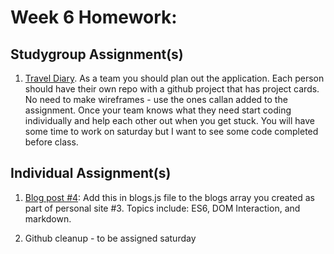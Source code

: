 # Week 6 Homework:

## Studygroup Assignment(s)
1. [Travel Diary](https://github.com/nss-nightclass-projects/exercise-vault/blob/master/travel-diary.md).  As a team you should plan out the application.  Each person should have their own repo with a github project that has project cards.  No need to make wireframes - use the ones callan added to the assignment.  Once your team knows what they need start coding individually and help each other out when you get stuck.  You will have some time to work on saturday but I want to see some code completed before class.  
  
## Individual Assignment(s)
1. [Blog post #4](https://github.com/nss-nightclass-projects/homework/blob/master/blog.md):  Add this in blogs.js file to the blogs array you created as part of personal site #3.  Topics include: ES6, DOM Interaction, and markdown.

1.  Github cleanup - to be assigned saturday
